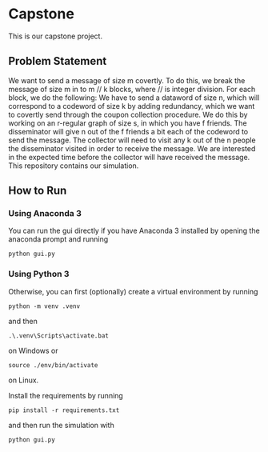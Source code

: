 # Capstone
This is our capstone project.

## Problem Statement
We want to send a message of size m covertly.
To do this, we break the message of size m in to m // k blocks, where // is integer division.
For each block, we do the following:
We have to send a dataword of size n, which will correspond to a codeword of size k by adding redundancy,
which we want to covertly send through the coupon collection procedure. 
We do this by working on an r-regular graph of size s, in which you have f friends. 
The disseminator will give n out of the f friends a bit each of the codeword to send the message.
The collector will need to visit any k out of the n people the disseminator visited in order to receive the message.
We are interested in the expected time before the collector will have received the message.
This repository contains our simulation.

## How to Run

### Using Anaconda 3
You can run the gui directly if you have Anaconda 3 installed by opening the anaconda prompt and running
    
    python gui.py


### Using Python 3
Otherwise, you can first (optionally) create a virtual environment by running

    python -m venv .venv

and then 

    .\.venv\Scripts\activate.bat

on Windows or 

    source ./env/bin/activate

on Linux.

Install the requirements by running

    pip install -r requirements.txt

and then run the simulation with 

    python gui.py


